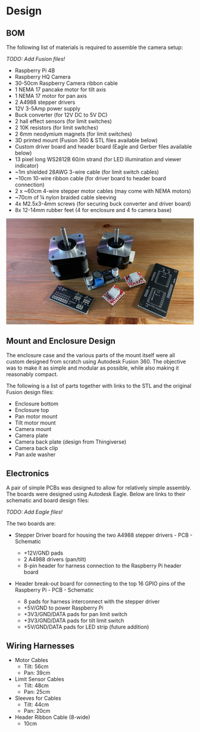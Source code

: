 # Design 

## BOM
The following list of materials is required to assemble the camera setup:

_TODO: Add Fusion files!_

* Raspberry Pi 4B
* Raspberry HQ Camera
* 30-50cm Raspberry Camera ribbon cable
* 1 NEMA 17 pancake motor for tilt axis
* 1 NEMA 17 motor for pan axis
* 2 A4988 stepper drivers
* 12V 3-5Amp power supply
* Buck converter (for 12V DC to 5V DC)
* 2 hall effect sensors (for limit switches)
* 2 10K resistors (for limit switches)
* 2 6mm neodymium magnets (for limit switches)
* 3D printed mount (Fusion 360 & STL files available below)
* Custom driver board and header board (Eagle and Gerber files available below)
* 13 pixel long WS2812B 60/m strand (for LED illumination and viewer indicator)    
* ~1m shielded 28AWG 3-wire cable (for limit switch cables)
* ~10cm 10-wire ribbon cable (for driver board to header board connection)
* 2 x ~60cm 4-wire stepper motor cables (may come with NEMA motors)
* ~70cm of ¼ nylon braided cable sleeving
* 4x M2.5x3-4mm screws (for securing buck converter and driver board)
* 8x 12-14mm rubber feet (4 for enclosure and 4 fo camera base)

![Parts](parts.png)

## Mount and Enclosure Design
The enclosure case and the various parts of the mount itself were all custom designed from scratch using Autodesk Fusion 360. 
The objective was to make it as simple and modular as possible, while also making it reasonably compact.

The following is a list of parts together with links to the STL and the original Fusion design files:

* Enclosure bottom
* Enclosure top
* Pan motor mount
* Tilt motor mount
* Camera mount
* Camera plate
* Camera back plate (design from Thingiverse)
* Camera back clip
* Pan axle washer

## Electronics
A pair of simple PCBs was designed to allow for relatively simple assembly. The boards were designed using Autodesk Eagle.
Below are links to their schematic and board design files:

_TODO: Add Eagle files!_

The two boards are:
* Stepper Driver board for housing the two A4988 stepper drivers - PCB - Schematic
    * +12V/GND pads
    * 2 A4988 drivers (pan/tilt)
    * 8-pin header for harness connection to the Raspberry Pi header board

* Header break-out board for connecting to the top 16 GPIO pins of the Raspberry Pi - PCB - Schematic
    * 8 pads for harness interconnect with the stepper driver
    * +5V/GND to power Raspberry Pi
    * +3V3/GND/DATA pads for pan limit switch
    * +3V3/GND/DATA pads for tilt limit switch
    * +5V/GND/DATA pads for LED strip (future addition)

## Wiring Harnesses

* Motor Cables
    * Tilt: 56cm
    * Pan: 39cm
* Limit Sensor Cables
    * Tilt: 48cm
    * Pan: 25cm
* Sleeves for Cables
    * Tilt: 44cm
    * Pan: 20cm
* Header Ribbon Cable (8-wide)
    * 10cm
